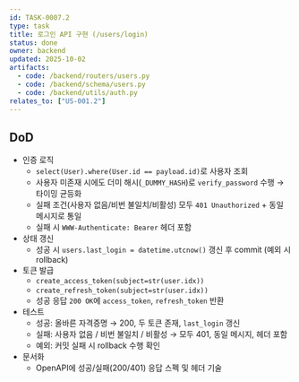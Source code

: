```yaml
---
id: TASK-0007.2
type: task
title: 로그인 API 구현 (/users/login)
status: done
owner: backend
updated: 2025-10-02
artifacts:
  - code: /backend/routers/users.py
  - code: /backend/schema/users.py
  - code: /backend/utils/auth.py
relates_to: ["US-001.2"]
---
```


## DoD
- 인증 로직
  - `select(User).where(User.id == payload.id)`로 사용자 조회
  - 사용자 미존재 시에도 더미 해시(`_DUMMY_HASH`)로 `verify_password` 수행 → 타이밍 균등화
  - 실패 조건(사용자 없음/비번 불일치/비활성) 모두 `401 Unauthorized` + 동일 메시지로 통일
  - 실패 시 `WWW-Authenticate: Bearer` 헤더 포함
- 상태 갱신
  - 성공 시 `users.last_login = datetime.utcnow()` 갱신 후 commit (예외 시 rollback)
- 토큰 발급
  - `create_access_token(subject=str(user.idx))`
  - `create_refresh_token(subject=str(user.idx))`
  - 성공 응답 `200 OK`에 `access_token`, `refresh_token` 반환
- 테스트
  - 성공: 올바른 자격증명 → 200, 두 토큰 존재, `last_login` 갱신
  - 실패: 사용자 없음 / 비번 불일치 / 비활성 → 모두 401, 동일 메시지, 헤더 포함
  - 예외: 커밋 실패 시 rollback 수행 확인
- 문서화
  - OpenAPI에 성공/실패(200/401) 응답 스펙 및 헤더 기술
